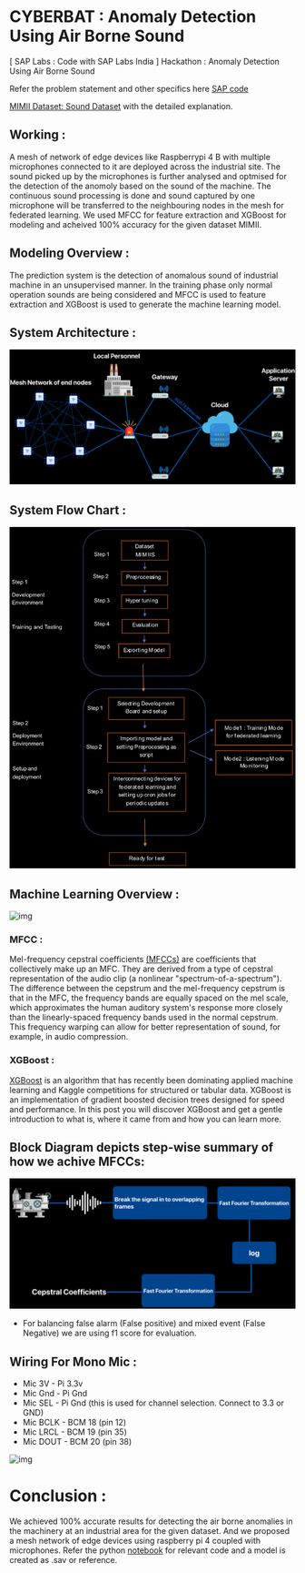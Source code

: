 # CYBERBAT : Anomaly Detection Using Air Borne Sound

[ SAP Labs : Code with SAP Labs India ] Hackathon : Anomaly Detection Using Air Borne Sound

Refer the problem statement and other specifics here [SAP code](https://sap-code.hackerearth.com/challenges/hackathon/sap-code/custom-tab/anomaly-detection/#Anomaly%20Detection)

[MIMII Dataset: Sound Dataset](https://zenodo.org/record/3384388#.YD52cVkzbCJ) with the detailed explanation.

## Working :

A mesh of network of edge devices like Raspberrypi 4 B with multiple microphones connected to it are deployed across the industrial site.
The sound picked up by the microphones is further analysed and optmised for the detection of the anomoly based on the sound of the machine.
The continuous sound processing is done and sound captured by one microphone will be transferred to the neighbouring nodes in the mesh for federated learning.
We used MFCC for feature extraction and XGBoost for modeling and acheived 100% accuracy for the given dataset MIMII.

## Modeling Overview :

The prediction system is the detection of anomalous sound of industrial machine in an unsupervised manner.
In the training phase only normal operation sounds are being considered and MFCC is used to feature extraction
and XGBoost is used to generate the machine learning model.

## System Architecture :

![img](https://github.com/harshas-repo/cyberbat/blob/main/resources/System%20Architecture.png)

## System Flow Chart :

![img](https://github.com/harshas-repo/cyberbat/blob/main/resources/System%20Flow%20chart.png)

## Machine Learning Overview :

![img](https://github.com/harshas-repo/cyberbat/blob/main/resources/Machine%20Learning%20flowchart.png)

### MFCC :

Mel-frequency cepstral coefficients [(MFCCs)](https://medium.com/prathena/the-dummys-guide-to-mfcc-aceab2450fd) are coefficients that collectively make up an MFC. They are derived from a type of cepstral representation of the audio
clip (a nonlinear "spectrum-of-a-spectrum"). The difference between the cepstrum and the mel-frequency cepstrum is that in the MFC, the frequency bands are equally
spaced on the mel scale, which approximates the human auditory system's response more closely than the linearly-spaced frequency bands used in the normal cepstrum.
This frequency warping can allow for better representation of sound, for example, in audio compression.

### XGBoost :

[XGBoost](https://machinelearningmastery.com/gentle-introduction-xgboost-applied-machine-learning/) is an algorithm that has recently been dominating applied machine learning and Kaggle competitions for structured or tabular data. XGBoost is an implementation of gradient boosted decision trees designed for speed and performance.
In this post you will discover XGBoost and get a gentle introduction to what is, where it came from and how you can learn more.

## Block Diagram depicts step-wise summary of how we achive MFCCs:

![img](https://github.com/harshas-repo/cyberbat/blob/main/resources/MFCC.png)

- For balancing false alarm (False positive) and mixed event (False Negative) we are using f1 score for evaluation.

## Wiring For Mono Mic :

- Mic 3V - Pi 3.3v
- Mic Gnd - Pi Gnd
- Mic SEL - Pi Gnd (this is used for channel selection. Connect to 3.3 or GND)
- Mic BCLK - BCM 18 (pin 12)
- Mic LRCL - BCM 19 (pin 35)
- Mic DOUT - BCM 20 (pin 38)

![img](https://github.com/harshas-repo/cyberbat/blob/main/resources/pi%20and%20mic.png)

# Conclusion :

We achieved 100% accurate results for detecting the air borne anomalies in the machinery at an industrial area for the given dataset. And we proposed a mesh network of edge devices
using raspberry pi 4 coupled with microphones. Refer the python [notebook](https://github.com/harshas-repo/cyberbat/blob/main/cyberbat.ipynb) for relevant code and a model is created as .sav or reference.
